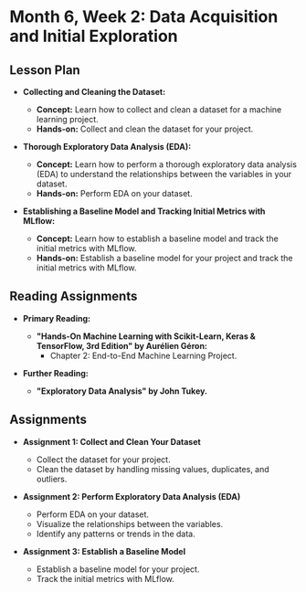 
# Month 6, Week 2: Data Acquisition and Initial Exploration

## Lesson Plan

*   **Collecting and Cleaning the Dataset:**
    *   **Concept:** Learn how to collect and clean a dataset for a machine learning project.
    *   **Hands-on:** Collect and clean the dataset for your project.

*   **Thorough Exploratory Data Analysis (EDA):**
    *   **Concept:** Learn how to perform a thorough exploratory data analysis (EDA) to understand the relationships between the variables in your dataset.
    *   **Hands-on:** Perform EDA on your dataset.

*   **Establishing a Baseline Model and Tracking Initial Metrics with MLflow:**
    *   **Concept:** Learn how to establish a baseline model and track the initial metrics with MLflow.
    *   **Hands-on:** Establish a baseline model for your project and track the initial metrics with MLflow.

## Reading Assignments

*   **Primary Reading:**
    *   **"Hands-On Machine Learning with Scikit-Learn, Keras & TensorFlow, 3rd Edition" by Aurélien Géron:**
        *   Chapter 2: End-to-End Machine Learning Project.

*   **Further Reading:**
    *   **"Exploratory Data Analysis" by John Tukey.**

## Assignments

*   **Assignment 1: Collect and Clean Your Dataset**
    *   Collect the dataset for your project.
    *   Clean the dataset by handling missing values, duplicates, and outliers.

*   **Assignment 2: Perform Exploratory Data Analysis (EDA)**
    *   Perform EDA on your dataset.
    *   Visualize the relationships between the variables.
    *   Identify any patterns or trends in the data.

*   **Assignment 3: Establish a Baseline Model**
    *   Establish a baseline model for your project.
    *   Track the initial metrics with MLflow.
